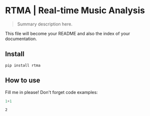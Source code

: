 # RTMA | Real-time Music Analysis
> Summary description here.


This file will become your README and also the index of your documentation.

## Install

`pip install rtma`

## How to use

Fill me in please! Don't forget code examples:

```python
1+1
```




    2


